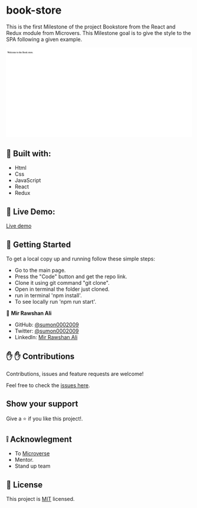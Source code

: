 # book-store

This is the first Milestone of the project Bookstore from the React and Redux module from Microvers. This Milestone goal is to give the style to the SPA following a given example.

![screenshots](./screen.png)

## :hammer: Built with:

- Html
- Css
- JavaScript
- React
- Redux

## :red_circle: Live Demo:

[Live demo](https://react-my-book-store.herokuapp.com/)

## :construction_worker: Getting Started

To get a local copy up and running follow these simple steps:

- Go to the main page.
- Press the "Code" button and get the repo link.
- Clone it using git command "git clone".
- Open in terminal the folder just cloned.
- run in terminal 'npm install'.
- To see locally run 'npm run start'.

👤 **Mir Rawshan Ali**

- GitHub: [@sumon0002009](https://github.com/sumon0002001)
- Twitter: [@sumon0002009](https://twitter.com/Sumon0002009)
- LinkedIn: [Mir Rawshan Ali](https://www.linkedin.com/in/mir-rawshan-ali/)



## :raised_hand: :raised_hand: Contributions

Contributions, issues and feature requests are welcome!

Feel free to check the [issues here]().

## Show your support

Give a :star: if you like this project!.

## :grey_exclamation: Acknowlegment

- To [Microverse](https://www.microverse.org/)
- Mentor.
- Stand up team

## :memo: License

This project is [MIT](LICENSE) licensed.
